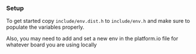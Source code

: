 ### Setup

To get started copy `include/env.dist.h` to `include/env.h` and make sure to populate the variables properly.

Also, you may need to add and set a new env in the platform.io file for whatever board you are using locally